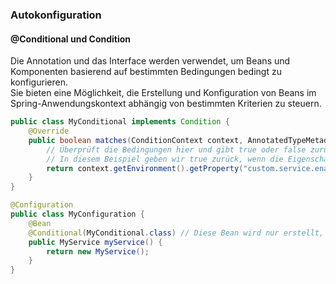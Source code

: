 ### Autokonfiguration

#### @Conditional und Condition

Die Annotation und das Interface werden verwendet, um Beans und Komponenten basierend auf bestimmten Bedingungen bedingt zu konfigurieren.  
Sie bieten eine Möglichkeit, die Erstellung und Konfiguration von Beans im Spring-Anwendungskontext abhängig von bestimmten Kriterien zu steuern.  

```java
public class MyConditional implements Condition {
    @Override
    public boolean matches(ConditionContext context, AnnotatedTypeMetadata metadata) {
        // Überprüft die Bedingungen hier und gibt true oder false zurück.
        // In diesem Beispiel geben wir true zurück, wenn die Eigenschaft "custom.service.enabled" auf "true" gesetzt ist.
        return context.getEnvironment().getProperty("custom.service.enabled", Boolean.class, false);
    }
}
```

```java
@Configuration
public class MyConfiguration {
    @Bean
    @Conditional(MyConditional.class) // Diese Bean wird nur erstellt, wenn MyConditional true zurückgibt.
    public MyService myService() {
        return new MyService();
    }
}
```

